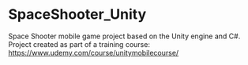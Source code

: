 # SpaceShooter_Unity

Space Shooter mobile game project based on the Unity engine and C#. Project created as part of a training course: https://www.udemy.com/course/unitymobilecourse/
